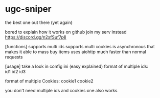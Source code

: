 # ugc-sniper
the best one out there (yet again)

bored to explain how it works on github join my serv instead https://discord.gg/n2xfSuf7p8


[functions]
supports multi ids
supports multi cookies
is asynchronous that makes it able to mass buy items
uses aiohttp much faster than normal requests


[usage]
take a look in config ini (easy explained)
format of multiple ids:  
                       id1
                       id2
                       id3
   
format of multiple Cookies:
                           cookie1
                           cookie2
                           
you don't need multiple ids and cookies one also works
                           
